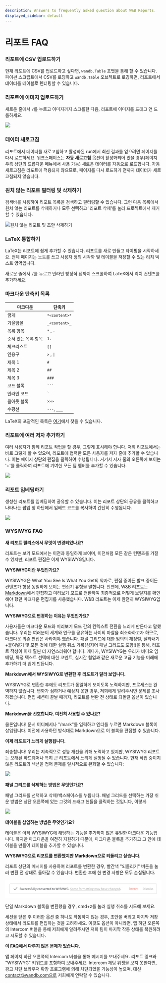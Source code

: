 ```yaml
---
description: Answers to frequently asked question about W&B Reports.
displayed_sidebar: default
---
```


# 리포트 FAQ

<head>
  <title>리포트에 대한 자주 묻는 질문들</title>
</head>

### 리포트에 CSV 업로드하기

현재 리포트에 CSV를 업로드하고 싶다면, `wandb.Table` 포맷을 통해 할 수 있습니다. 파이썬 스크립트에서 CSV를 로딩하고 `wandb.Table` 오브젝트로 로깅하면, 리포트에서 데이터를 테이블로 렌더링할 수 있습니다.

### 리포트에 이미지 업로드하기

새로운 줄에서 `/`를 누르고 이미지까지 스크롤한 다음, 리포트에 이미지를 드래그 앤 드롭하세요.

![](/images/reports/add_an_image.gif)

### 데이터 새로고침

리포트에서 데이터를 새로고침하고 활성화된 run에서 최신 결과를 얻으려면 페이지를 다시 로드하세요. 워크스페이스는 **자동 새로고침** 옵션이 활성화되어 있을 경우(페이지 우측 상단의 드롭다운 메뉴에서 사용 가능) 새로운 데이터를 자동으로 로드합니다. 자동 새로고침은 리포트에 적용되지 않으므로, 페이지를 다시 로드하기 전까지 데이터가 새로고침되지 않습니다.

### 원치 않는 리포트 필터링 및 삭제하기

검색바를 사용하여 리포트 목록을 검색하고 필터링할 수 있습니다. 그런 다음 목록에서 원치 않는 리포트를 삭제하거나 모두 선택하고 '리포트 삭제'를 눌러 프로젝트에서 제거할 수 있습니다.

![원치 않는 리포트 및 초안 삭제하기](@site/static/images/reports/delete_runs.gif)

### LaTeX 통합하기

LaTeX는 리포트에 쉽게 추가할 수 있습니다. 리포트를 새로 만들고 타이핑을 시작하세요. 전체 페이지는 노트를 쓰고 사용자 정의 시각화 및 테이블을 저장할 수 있는 리치 텍스트 영역입니다.

새로운 줄에서 `/`를 누르고 인라인 방정식 탭까지 스크롤하여 LaTeX에서 리치 컨텐츠를 추가하세요.

### 마크다운 단축키 목록

| 마크다운          | 단축키         |
| ----------------- | ------------- |
| 굵게              | `*<content>*` |
| 기울임꼴          | `_<content>_` |
| 목록 항목         | `*` , `-`     |
| 순서 있는 목록 항목 | `1.`          |
| 체크리스트        | `[]`          |
| 인용구            | `>` , `\|`    |
| 제목 1            | `#`           |
| 제목 2            | `##`          |
| 제목 3            | `###`         |
| 코드 블록        | ` ``` `       |
| 인라인 코드       | `` ` ``       |
| 콜아웃 블록       | `>>>`         |
| 수평선            | `---`, `___`  |

LaTeX의 포괄적인 목록은 [여기](https://en.wikibooks.org/wiki/LaTeX/Mathematics)에서 찾을 수 있습니다.

### 리포트에 여러 저자 추가하기

여러 사용자가 함께 리포트 작업을 할 경우, 그렇게 표시해야 합니다. 저희 리포트에서는 바로 그렇게 할 수 있으며, 리포트에 협력한 모든 사용자를 저자 줄에 추가할 수 있습니다. 이는 페이지 상단의 편집을 클릭하여 수행됩니다. 거기서 저자 줄의 오른쪽에 보이는 '+'를 클릭하여 리포트에 기여한 모든 팀 멤버를 추가할 수 있습니다.

![](@site/static/images/reports/reports_faq_add_multiple_reports.gif)

### 리포트 임베딩하기

생성한 리포트를 임베딩하여 공유할 수 있습니다. 이는 리포트 상단의 공유를 클릭하고 나타나는 팝업 창 하단에서 임베드 코드를 복사하여 간단히 수행됩니다.

![](@site/static/images/reports/emgedding_reports.gif)

### WYSIWYG FAQ

**새 리포트 릴리스에서 무엇이 변경되었나요?**

리포트는 보기 모드에서는 이전과 동일하게 보이며, 이전처럼 모든 같은 컨텐츠를 가질 수 있지만, 리포트 편집은 이제 WYSIWYG입니다.

**WYSIWYG이란 무엇인가요?**

WYSIWYG은 What You See Is What You Get의 약자로, 편집 중이든 발표 중이든 컨텐츠가 항상 동일하게 보이는 편집기 유형을 말합니다. 반면에, W&B 리포트는 [Markdown](https://www.markdownguide.org)에서 편집하고 미리보기 모드로 전환하여 최종적으로 어떻게 보일지를 확인해야 했던 마크다운 편집기를 사용했습니다. W&B 리포트는 이제 완전히 WYSIWYG입니다.

**WYSIWYG으로 변경하는 이유는 무엇인가요?**

사용자들은 마크다운 모드와 미리보기 모드 간의 컨텍스트 전환을 느리게 만든다고 말했습니다. 우리는 여러분이 세계와 연구를 공유하는 사이의 마찰을 최소화하고자 하므로, 마크다운 의존 편집은 사라져야 했습니다. 패널 그리드에 대한 임의의 재정렬, 잘라내기+붙여넣기 및 모든 것에 대한 실행 취소 기록(심지어 패널 그리드도 포함!)을 통해, 리포트 작성이 이제 훨씬 더 자연스러워야 합니다. 게다가, WYSIWYG는 우리가 비디오 임베딩, 특정 텍스트 선택에 대한 코멘트, 실시간 협업과 같은 새로운 고급 기능을 미래에 추가하기 더 쉽게 만듭니다.

**Markdown에서 WYSIWYG로 변환한 후 리포트가 달라 보입니다.**

WYSIWYG로 변환한 후에도 리포트가 동일하게 보이도록 노력하지만, 프로세스는 완벽하지 않습니다. 변화가 심하거나 예상치 못한 경우, 저희에게 알려주시면 문제를 조사하겠습니다. 편집 세션이 끝날 때까지, 리포트를 변환 전 상태로 되돌릴 옵션이 있습니다.

**Markdown을 선호합니다. 여전히 사용할 수 있나요?**

물론입니다! 문서 어디에서나 "/mark"를 입력하고 엔터를 누르면 Markdown 블록이 삽입됩니다. 이전에 사용하던 방식대로 Markdown으로 이 블록을 편집할 수 있습니다.

**이제 리포트가 느리게 실행됩니다.**

죄송합니다! 우리는 지속적으로 성능 개선을 위해 노력하고 있지만, WYSIWYG 리포트는 오래된 하드웨어나 특히 큰 리포트에서 느리게 실행될 수 있습니다. 현재 작업 중이지 않은 리포트의 섹션을 접어 문제를 일시적으로 완화할 수 있습니다:

![](@site/static/images/reports/wandb-reports-editor-1.gif)

**패널 그리드를 삭제하는 방법은 무엇인가요?**

패널 그리드를 선택하고 삭제/백스페이스를 누릅니다. 패널 그리드를 선택하는 가장 쉬운 방법은 상단 오른쪽에 있는 그것의 드래그 핸들을 클릭하는 것입니다, 이렇게:

![](@site/static/images/reports/wandb-reports-editor-3.gif)

**테이블을 삽입하는 방법은 무엇인가요?**

테이블은 아직 WYSIWYG에 해당하는 기능을 추가하지 않은 유일한 마크다운 기능입니다. 하지만 마크다운을 여전히 지원하기 때문에, 마크다운 블록을 추가하고 그 안에 테이블을 만들어 테이블을 추가할 수 있습니다.

**WYSIWYG으로 리포트를 변환했지만 Markdown으로 되돌리고 싶습니다.**

리포트 상단의 메시지를 사용하여 리포트를 변환한 경우, 빨간색 "되돌리기" 버튼을 눌러 변환 전 상태로 돌아갈 수 있습니다. 변환한 후에 한 변경 사항은 모두 손실됩니다.

![](/images/reports/reports_faq_wysiwyg.png)

단일 Markdown 블록을 변환했을 경우, cmd+z를 눌러 실행 취소를 시도해 보세요.

세션을 닫은 후 이러한 옵션 중 하나도 작동하지 않는 경우, 초안을 버리고 마지막 저장 상태에서 리포트를 편집하는 것을 고려하세요. 이것도 옵션이 아니라면, 앱 하단 오른쪽의 Intercom 버블을 통해 저희에게 알려주시면 저희 팀이 마지막 작동 상태를 복원하려고 시도할 수 있습니다.

**이 FAQ에서 다루지 않은 문제가 있습니다.**

앱 페이지 하단 오른쪽의 Intercom 버블을 통해 메시지를 보내주세요. 리포트 링크와 "WYSIWYG" 키워드를 포함하여 보내주세요. Intercom 채팅 위젯을 보지 못한다면, 광고 차단 브라우저 확장 프로그램에 의해 차단되었을 가능성이 높으며, 대신 contact@wandb.com으로 저희에게 연락할 수 있습니다.